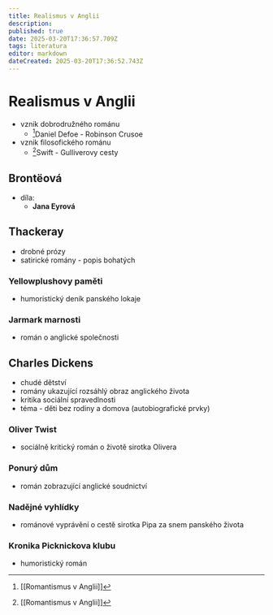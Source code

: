 ```yaml
---
title: Realismus v Anglii
description: 
published: true
date: 2025-03-20T17:36:57.709Z
tags: literatura
editor: markdown
dateCreated: 2025-03-20T17:36:52.743Z
---
```


# Realismus v Anglii
- vznik dobrodružného románu
	- [^1]Daniel Defoe - Robinson Crusoe
- vznik filosofického románu
	- [^2]Swift - Gulliverovy cesty

[^1]: [[Romantismus v Anglii]]

[^2]: [[Romantismus v Anglii]]

## Brontëová
- díla:
	- **Jana Eyrová**

## Thackeray
- drobné prózy
- satirické romány - popis bohatých

### Yellowplushovy paměti
- humoristický deník panského lokaje

### Jarmark marnosti
- román o anglické společnosti

## Charles Dickens
- chudé dětství
- romány ukazující rozsáhlý obraz anglického života
- kritika sociální spravedlnosti
- téma - děti bez rodiny a domova (autobiografické prvky)

### Oliver Twist
- sociálně kritický román o životě sirotka Olivera

### Ponurý dům
- román zobrazující anglické soudnictví

### Nadějné vyhlídky
- románové vyprávění o cestě sirotka Pipa za snem panského života

### Kronika Picknickova klubu
- humoristický román
